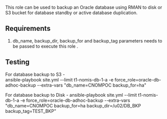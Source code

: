 This role can be used to backup an Oracle database using RMAN to disk or S3 bucket for database standby or active database duplication. 

## Requirements

1. db_name, backup_dir, backup_for and backup_tag parameters needs to be passed to execute this role .

## Testing

For database backup to S3 -  
ansible-playbook site.yml --limit t1-nomis-db-1-a   -e force_role=oracle-db-adhoc-backup --extra-vars "db_name=CNOMPOC backup_for=ha"

For database backup to Disk - 
ansible-playbook site.yml --limit t1-nomis-db-1-a   -e force_role=oracle-db-adhoc-backup --extra-vars "db_name=CNOMPOC backup_for=ha backup_dir=/u02/DB_BKP backup_tag=TEST_BKP"
